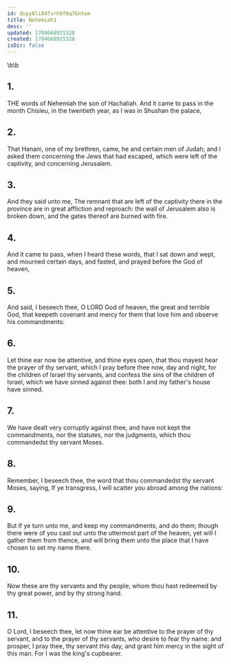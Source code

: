 ```yaml
---
id: dupy8li847vrh0f8q76ntom
title: Nehemiah1
desc: ''
updated: 1704668915328
created: 1704668915328
isDir: false
---
```

\b\b
## 1.
THE words of Nehemiah the son of Hachaliah.  And it came to pass in the month Chisleu, in the twentieth year, as I was in Shushan the palace,
## 2.
That Hanani, one of my brethren, came, he and certain men of Judah; and I asked them concerning the Jews that had escaped, which were left of the captivity, and concerning Jerusalem.
## 3.
And they said unto me, The remnant that are left of the captivity there in the province are in great affliction and reproach: the wall of Jerusalem also is broken down, and the gates thereof are burned with fire.
## 4.
And it came to pass, when I heard these words, that I sat down and wept, and mourned certain days, and fasted, and prayed before the God of heaven,
## 5.
And said, I beseech thee, O LORD God of heaven, the great and terrible God, that keepeth covenant and mercy for them that love him and observe his commandments:
## 6.
Let thine ear now be attentive, and thine eyes open, that thou mayest hear the prayer of thy servant, which I pray before thee now, day and night, for the children of Israel thy servants, and confess the sins of the children of Israel, which we have sinned against thee: both I and my father's house have sinned.
## 7.
We have dealt very corruptly against thee, and have not kept the commandments, nor the statutes, nor the judgments, which thou commandedst thy servant Moses.
## 8.
Remember, I beseech thee, the word that thou commandedst thy servant Moses, saying, If ye transgress, I will scatter you abroad among the nations:
## 9.
But if ye turn unto me, and keep my commandments, and do them; though there were of you cast out unto the uttermost part of the heaven, yet will I gather them from thence, and will bring them unto the place that I have chosen to set my name there.
## 10.
Now these are thy servants and thy people, whom thou hast redeemed by thy great power, and by thy strong hand.
## 11.
O Lord, I beseech thee, let now thine ear be attentive to the prayer of thy servant, and to the prayer of thy servants, who desire to fear thy name: and prosper, I pray thee, thy servant this day, and grant him mercy in the sight of this man.  For I was the king's cupbearer.
